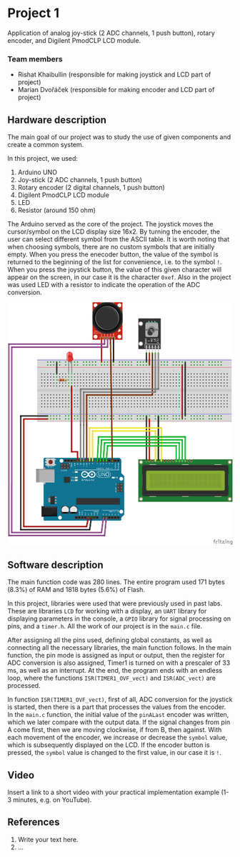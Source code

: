 # Project 1

Application of analog joy-stick (2 ADC channels, 1 push button), rotary encoder, and Digilent PmodCLP LCD module.

### Team members

* Rishat Khaibullin (responsible for making joystick and LCD part of project)
* Marian Dvořáček (responsible for making encoder and LCD part of project)

## Hardware description

The main goal of our project was to study the use of given components and create a common system.

In this project, we used:
1. Arduino UNO
2. Joy-stick (2 ADC channels, 1 push button)
3. Rotary encoder (2 digital channels, 1 push button)
4. Digilent PmodCLP LCD module
5. LED
6. Resistor (around 150 ohm)

The Arduino served as the core of the project. The joystick moves the cursor/symbol on the LCD display size 16x2. By turning the encoder, the user can select different symbol from the ASCII table. It is worth noting that when choosing symbols, there are no custom symbols that are initially empty. When you press the enecoder button, the value of the symbol is returned to the beginning of the list for convenience, i.e. to the symbol `!`. When you press the joystick button, the value of this given character will appear on the screen, in our case it is the character `0xef`. Also in the project was used LED with a resistor to indicate the operation of the ADC conversion.


![Sketch](images/Sketch1.png)

## Software description

The main function code was 280 lines. The entire program used 171 bytes (8.3%) of RAM and 1818 bytes (5.6%) of Flash.

In this project, libraries were used that were previously used in past labs. These are libraries `LCD` for working with a display, an `UART` library for displaying parameters in the console, a `GPIO` library for signal processing on pins, and a `timer.h`. All the work of our project is in the `main.c` file.

After assigning all the pins used, defining global constants, as well as connecting all the necessary libraries, the main function follows. In the main function, the pin mode is assigned as input or output, then the register for ADC conversion is also assigned, Timer1 is turned on with a prescaler of 33 ms, as well as an interrupt. At the end, the program ends with an endless loop, where the functions `ISR(TIMER1_OVF_vect)` and `ISR(ADC_vect)` are processed.

In function `ISR(TIMER1_OVF_vect)`, first of all, ADC conversion for the joystick is started, then there is a part that processes the values from the encoder. In the `main.c` function, the initial value of the `pinALast` encoder was written, which we later compare with the output data. If the signal changes from pin A come first, then we are moving clockwise, if from B, then against. With each movement of the encoder, we increase or decrease the `symbol` value, which is subsequently displayed on the LCD. If the encoder button is pressed, the `symbol` value is changed to the first value, in our case it is `!`.

## Video

Insert a link to a short video with your practical implementation example (1-3 minutes, e.g. on YouTube).

## References

1. Write your text here.
2. ...
